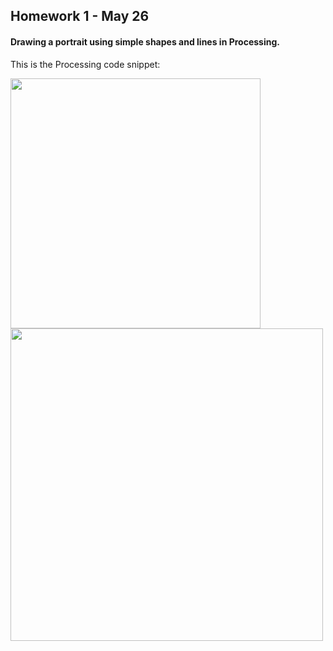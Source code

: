 ## Homework 1 - May 26

#### Drawing a portrait using simple shapes and lines in Processing. 

This is the Processing code snippet:

<img src="https://github.com/ronit-singh/Intro_to_IM/blob/main/May%2026/CodeSnippet.jpg" width="400" height="400"> <img src="https://github.com/ronit-singh/Intro_to_IM/blob/main/May%2026/Screenshot.jpg" width="500">
